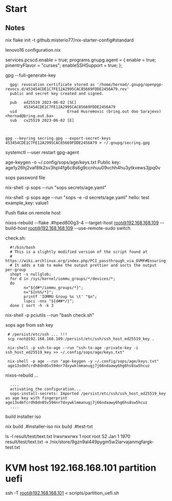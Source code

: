 # Start


## Notes

   nix flake init -t github:misterio77/nix-starter-config#standard

 
lenovo16 configuration.nix

   services.pcscd.enable = true;
   programs.gnupg.agent = {
      enable = true;
      pinentryFlavor = "curses";
      enableSSHSupport = true;
   };


   gpg --full-generate-key

      gpg: revocation certificate stored as '/home/hernad/.gnupg/openpgp-revocs.d/453454CDE1C7FE12A2995CAC85669FDDE2456A79.rev'
      public and secret key created and signed.

      pub   ed25519 2023-06-02 [SC]
            453454CDE1C7FE12A2995CAC85669FDDE2456A79
      uid                      Ernad Husremovic (bring.out doo Sarajevo) <hernad@bring.out.ba>
      sub   cv25519 2023-06-02 [E]


   
    gpg --keyring secring.gpg --export-secret-keys 453454CDE1C7FE12A2995CAC85669FDDE2456A79 > ~/.gnupg/secring.gpg



   systemctl --user restart gpg-agent


   age-keygen -o ~/.config/sops/age/keys.txt
   Public key: age1y26hj2vaf8tk2sv3hpl4fg6c8s6g9ccnhuu09vchh4hu3ytkvews3jpq0v




sops password file

   nix-shell -p sops --run "sops secrets/age.yaml"


   nix-shell -p sops age --run "sops -e -d secrets/age.yaml"
   hello: test
   example_key: value1




Push flake on remote host

   nixos-rebuild  --flake .#hped800g3-4 --target-host root@192.168.168.109 --build-host root@192.168.168.109 --use-remote-sudo switch 



check.sh:


      #!/bin/bash
      # This is a slightly modified version of the script found at 
      #    https://wiki.archlinux.org/index.php/PCI_passthrough_via_OVMF#Ensuring_that_the_groups_are_valid
      # It adds a tab to make the output prettier and sorts the output per-group
      shopt -s nullglob;
      for d in /sys/kernel/iommu_groups/*/devices/*;
      do
            n="${d#*/iommu_groups/*}";
            n="${n%%/*}";
            printf 'IOMMU Group %s \t' "$n";
            lspci -nns "${d##*/}";
      done | sort -h -k 3


   nix-shell -p pciutils --run "bash check.sh"



sops age from ssh key


     # /persist/etc/ssh ... !!!
     scp root@192.168.168.109:/persist/etc/ssh/ssh_host_ed25519_key .

     nix-shell -p ssh-to-age --run "ssh-to-age -private-key -i ssh_host_ed25519_key >> ~/.config/sops/age/keys.txt"

     nix-shell -p age --run "age-keygen -y ~/.config/sops/age/keys.txt"
     age13sdmfcrdh8dn05v594nr7dxywklmmanugj7j66ndaawy6hg6hs8sw5hcuz


nixos-rebuild  ...

      ....
      activating the configuration...
      sops-install-secrets: Imported /persist/etc/ssh/ssh_host_ed25519_key as age key with fingerprint age13sdmfcrdh8dn05v594nr7dxywklmmanugj7j66ndaawy6hg6hs8sw5hcuz
      ....



build installer iso

   nix build .#installer-iso
   nix build .#test-txt

   ls -l result/test/text.txt
   lrwxrwxrwx 1 root root 52 Jan  1  1970 result/test/text.txt -> /nix/store/9gzn9al449pygm5w2iarvajanmgfargk-test.txt



# KVM host 192.168.168.101 partition uefi


   ssh -T root@192.168.168.101 < scripts/partition_uefi.sh
